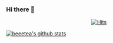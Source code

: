 ### Hi there 👋

<!--
**beeetea/beeetea** is a ✨ _special_ ✨ repository because its `README.md` (this file) appears on your GitHub profile.

Here are some ideas to get you started:

- 🔭 I’m currently working on ...
- 🌱 I’m currently learning ...
- 👯 I’m looking to collaborate on ...
- 🤔 I’m looking for help with ...
- 💬 Ask me about ...
- 📫 How to reach me: ...
- 😄 Pronouns: ...
- ⚡ Fun fact: ...
-->

  <div align=center>
	
[![Hits](https://hits.seeyoufarm.com/api/count/incr/badge.svg?url=https%3A%2F%2Fgithub.com%2Fbeeetea)](https://hits.seeyoufarm.com)
	
  </div>

[![beeetea's github stats](https://github-readme-stats.vercel.app/api?username=beeetea)](https://github.com/anuraghazra/github-readme-stats)
